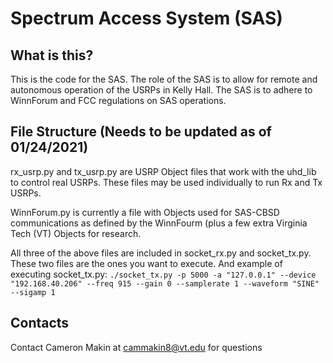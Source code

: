 # Spectrum Access System (SAS)
## What is this?
This is the code for the SAS. The role of the SAS is to allow for remote and autonomous operation of the USRPs in Kelly Hall. The SAS is to adhere to WinnForum and FCC regulations on SAS operations.

## File Structure (Needs to be updated as of 01/24/2021)
rx_usrp.py and tx_usrp.py are USRP Object files that work with the uhd_lib to control real USRPs. These files may be used individually to run Rx and Tx USRPs.

WinnForum.py is currently a file with Objects used for SAS-CBSD communications as defined by the WinnFourm (plus a few extra Virginia Tech (VT) Objects for research.   

All three of the above files are included in socket_rx.py and socket_tx.py. These two files are the ones you want to execute. And example of executing socket_tx.py: 
  ```./socket_tx.py -p 5000 -a "127.0.0.1" --device "192.168.40.206" --freq 915 --gain 0 --samplerate 1 --waveform "SINE" --sigamp 1```

## Contacts
Contact Cameron Makin at cammakin8@vt.edu for questions
